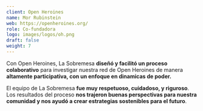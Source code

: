 ```yaml
---
client: Open Heroines
name: Mor Rubinstein
web: https://openheroines.org/
role: Co-fundadora
logo: images/logos/oh.png
draft: false
weight: 7
---
```


Con Open Heroines, La Sobremesa **diseñó y facilitó un proceso colaborativo** para investigar nuestra red de Open Heroines de manera **altamente participativa, con un enfoque en dinamicas de poder.**

El equipo de La Sobremesa **fue muy respetuoso, cuidadoso, y riguroso**. Los resultados del proceso **nos trajeron buenas perspectivas para nuestra comunidad y nos ayudó a crear estrategias sostenibles para el futuro**.